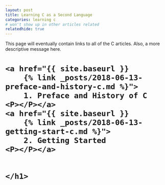 ```yaml
---
layout: post
title: Learning C as a Second Language
categories: learning c
# won't show up in other articles related
relatedhide: true
---
```


<p class="message">
  This page will eventually contain links to all of the C articles. Also, 
  a more descriptive message here. 
</p>



<div class="posts">
  <div class="post">
    <h1 class="post-title">
    <!-- links to articles go here -->

    <a href="{{ site.baseurl }}
        {% link _posts/2018-06-13-preface-and-history-c.md %}">
        1. Preface and History of C 
    <P></P></a>
    <a href="{{ site.baseurl }}
        {% link _posts/2018-06-13-getting-start-c.md %}">
        2. Getting Started 
    <P></P></a>


    </h1>
  </div>
</div>

